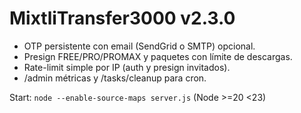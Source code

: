 # MixtliTransfer3000 v2.3.0
- OTP persistente con email (SendGrid o SMTP) opcional.
- Presign FREE/PRO/PROMAX y paquetes con límite de descargas.
- Rate-limit simple por IP (auth y presign invitados).
- /admin métricas y /tasks/cleanup para cron.

Start: `node --enable-source-maps server.js` (Node >=20 <23)
